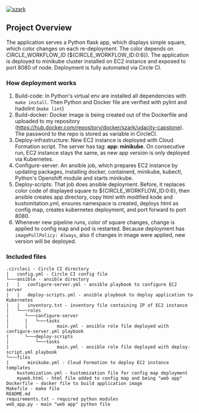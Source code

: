 [![szark](https://circleci.com/gh/szark/Udacity-capstone.svg?style=svg)](https://app.circleci.com/pipelines/github/szark/Udacity-capstone)

## Project Overview

The application serves a Python flask app, which displays simple square, which color changes on each re-deployment. The color depends on CIRCLE_WORKFLOW_ID (${CIRCLE_WORKFLOW_ID:0:6}). The application is deployed to minikube cluster installed on EC2 instance and exposed to port 8080 of node. Deployment is fully automated via Circle CI.

### How deployment works

1. Build-code: In Python's virtual env are installed all dependencies with `make install`. Then Python and Docker file are verified with pylint and hadolint (`make lint`)
2. Build-docker: Docker image is being created out of the Dockerfile and uploaded to my repository (https://hub.docker.com/repository/docker/szark/udacity-capstone). The password to the repo is stored as variable in CircleCI.
3. Deploy-infrastructure: New EC2 instance is deployed with Cloud Formation script. The server has tag: **app: minikube**. On consecutive run, EC2 instance stays the same, as new app version is only deployed via Kubernetes.
4. Configure-server: An ansible job, which prepares EC2 instance by updating packages, installing docker, containerd, minikube, kubectl, Python's Openshift module and starts minikube.
5. Deploy-scripts: That job does ansible deployment. Before, it replaces color code of displayed square to ${CIRCLE_WORKFLOW_ID:0:6}, then ansible creates app directory, copy html with modified kode and kustomitation.yml, ensures namespace is created, deploys html as config map, creates kubernetes deployment, and port forward to port 8080.
6. Whenever new pipeline runs, color of square changes, change is applied to config map and pod is restarted. Because deployment has `imagePullPolicy: Always`, also if changes in image were applied, new version will be deployed.

### Included files
```
.circleci - Circle CI directory
|   config.yml - Circle CI config file
└───ansible - ansible directory
|   |   configure-server.yml - ansible playbook to configure EC2 server
|   |   deploy-scripts.yml - ansible playbook to deploy application to Kubernetes 
|   |   inventory.txt - inventory file containing IP of EC2 instance
|   └───roles
|      └───configure-server
|      |   └───tasks
|      |           main.yml - ansible role file deployed with configure-server.yml playbook
|      └───deploy-scripts
|          └───tasks
|                  main.yml - ansible role file deployed with deploy-script.yml playbook
└───files
|       minikube.yml - Cloud Formation to deploy EC2 instance
templates
    kustomization.yml - kustomization file for config map deployment
    myweb.html - html file added to config map and being "web app"
Dockerfile - docker file to build application image
Makefile - make file 
README.md
requirements.txt - required python modules
web_app.py - main "web app" python file
```

